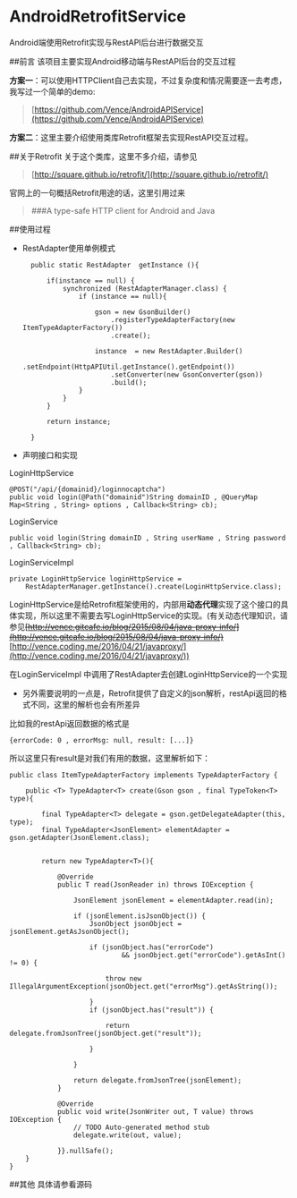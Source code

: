 # AndroidRetrofitService
Android端使用Retrofit实现与RestAPI后台进行数据交互

##前言
该项目主要实现Android移动端与RestAPI后台的交互过程

**方案一**：可以使用HTTPClient自己去实现，不过复杂度和情况需要逐一去考虑，我写过一个简单的demo:

> [https://github.com/Vence/AndroidAPIService](https://github.com/Vence/AndroidAPIService)

**方案二**：这里主要介绍使用类库Retrofit框架去实现RestAPI交互过程。

##关于Retrofit
关于这个类库，这里不多介绍，请参见
> [http://square.github.io/retrofit/](http://square.github.io/retrofit/)

官网上的一句概括Retrofit用途的话，这里引用过来
> ###A type-safe HTTP client for Android and Java

##使用过程

- RestAdapter使用单例模式

		public static RestAdapter  getInstance (){
		
			if(instance == null) {
				synchronized (RestAdapterManager.class) {
					if (instance == null){
						
						gson = new GsonBuilder()
							.registerTypeAdapterFactory(new ItemTypeAdapterFactory())
							.create();
						
						instance  = new RestAdapter.Builder()
							.setEndpoint(HttpAPIUtil.getInstance().getEndpoint())
							.setConverter(new GsonConverter(gson))
							.build();
					}
				}
			}
			
			return instance;
			 
		}

- 声明接口和实现

LoginHttpService

	@POST("/api/{domainid}/loginnocaptcha")
	public void login(@Path("domainid")String domainID , @QueryMap Map<String , String> options , Callback<String> cb);

LoginService

	public void login(String domainID , String userName , String password , Callback<String> cb);
	
LoginServiceImpl

	private LoginHttpService loginHttpService = 
		RestAdapterManager.getInstance().create(LoginHttpService.class);

LoginHttpService是给Retrofit框架使用的，内部用**动态代理**实现了这个接口的具体实现，所以这里不需要去写LoginHttpService的实现。(有关动态代理知识，请参见~~[http://vence.gitcafe.io/blog/2015/08/04/java-proxy-info/](http://vence.gitcafe.io/blog/2015/08/04/java-proxy-info/)~~ [http://vence.coding.me/2016/04/21/javaproxy/](http://vence.coding.me/2016/04/21/javaproxy/))

在LoginServiceImpl 中调用了RestAdapter去创建LoginHttpService的一个实现


- 另外需要说明的一点是，Retrofit提供了自定义的json解析，restApi返回的格式不同，这里的解析也会有所差异

比如我的restApi返回数据的格式是

	{errorCode: 0 , errorMsg: null, result: [...]}

所以这里只有result是对我们有用的数据，这里解析如下：

	public class ItemTypeAdapterFactory implements TypeAdapterFactory {

		public <T> TypeAdapter<T> create(Gson gson , final TypeToken<T> type){
			
			final TypeAdapter<T> delegate = gson.getDelegateAdapter(this, type);
			final TypeAdapter<JsonElement> elementAdapter = gson.getAdapter(JsonElement.class);
			
			
			return new TypeAdapter<T>(){
	
				@Override
				public T read(JsonReader in) throws IOException {
					
					JsonElement jsonElement = elementAdapter.read(in);
					
					if (jsonElement.isJsonObject()) {
						JsonObject jsonObject = jsonElement.getAsJsonObject();
						
						if (jsonObject.has("errorCode")
								&& jsonObject.get("errorCode").getAsInt() != 0) {
						
							throw new IllegalArgumentException(jsonObject.get("errorMsg").getAsString());
					
						} 
						if (jsonObject.has("result")) {
							
							return delegate.fromJsonTree(jsonObject.get("result"));
							
						}
							
					}
					
					return delegate.fromJsonTree(jsonElement);
				}
	
				@Override
				public void write(JsonWriter out, T value) throws IOException {
					// TODO Auto-generated method stub
					delegate.write(out, value);
					
				}}.nullSafe();
		}
	}

##其他
具体请参看源码
